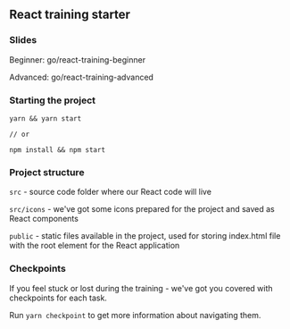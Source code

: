 ## React training starter

### Slides

Beginner: go/react-training-beginner

Advanced: go/react-training-advanced

### Starting the project

```
yarn && yarn start

// or

npm install && npm start
```

### Project structure

`src` - source code folder where our React code will live

`src/icons` - we've got some icons prepared for the project and saved as React components

`public` - static files available in the project, used for storing index.html file with the root element for the React application

### Checkpoints

If you feel stuck or lost during the training - we've got you covered with checkpoints for each task.

Run `yarn checkpoint` to get more information about navigating them.  
